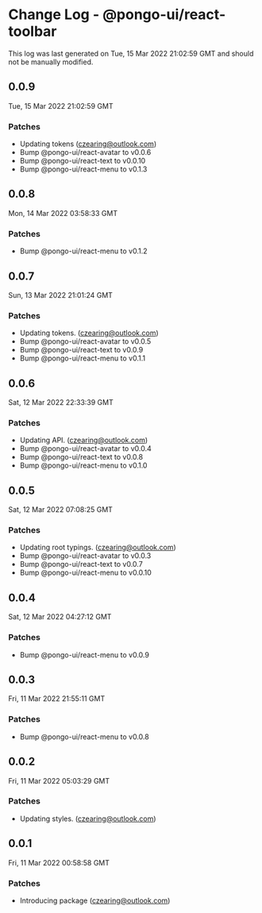 # Change Log - @pongo-ui/react-toolbar

This log was last generated on Tue, 15 Mar 2022 21:02:59 GMT and should not be manually modified.

<!-- Start content -->

## 0.0.9

Tue, 15 Mar 2022 21:02:59 GMT

### Patches

- Updating tokens (czearing@outlook.com)
- Bump @pongo-ui/react-avatar to v0.0.6
- Bump @pongo-ui/react-text to v0.0.10
- Bump @pongo-ui/react-menu to v0.1.3

## 0.0.8

Mon, 14 Mar 2022 03:58:33 GMT

### Patches

- Bump @pongo-ui/react-menu to v0.1.2

## 0.0.7

Sun, 13 Mar 2022 21:01:24 GMT

### Patches

- Updating tokens. (czearing@outlook.com)
- Bump @pongo-ui/react-avatar to v0.0.5
- Bump @pongo-ui/react-text to v0.0.9
- Bump @pongo-ui/react-menu to v0.1.1

## 0.0.6

Sat, 12 Mar 2022 22:33:39 GMT

### Patches

- Updating API. (czearing@outlook.com)
- Bump @pongo-ui/react-avatar to v0.0.4
- Bump @pongo-ui/react-text to v0.0.8
- Bump @pongo-ui/react-menu to v0.1.0

## 0.0.5

Sat, 12 Mar 2022 07:08:25 GMT

### Patches

- Updating root typings. (czearing@outlook.com)
- Bump @pongo-ui/react-avatar to v0.0.3
- Bump @pongo-ui/react-text to v0.0.7
- Bump @pongo-ui/react-menu to v0.0.10

## 0.0.4

Sat, 12 Mar 2022 04:27:12 GMT

### Patches

- Bump @pongo-ui/react-menu to v0.0.9

## 0.0.3

Fri, 11 Mar 2022 21:55:11 GMT

### Patches

- Bump @pongo-ui/react-menu to v0.0.8

## 0.0.2

Fri, 11 Mar 2022 05:03:29 GMT

### Patches

- Updating styles. (czearing@outlook.com)

## 0.0.1

Fri, 11 Mar 2022 00:58:58 GMT

### Patches

- Introducing package (czearing@outlook.com)
